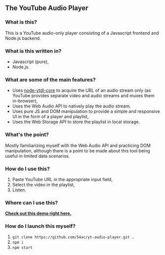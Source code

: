 ## The YouTube Audio Player

### What is this?

This is a YouTube audio-only player consisting of a Javascript frontend and Node.js backend.

### What is this written in?

- Javascript (pure),
- Node.js.

### What are some of the main features?

- Uses [node-ytdl-core](https://github.com/fent/node-ytdl-core) to acquire the URL of an audio stream only (as YouTube provides separate video and audio streams and muxes them in-browser),
- Uses the Web Audio API to natively play the audio stream,
- Uses pure JS and DOM manipulation to provide a simple and responsive UI in the form of a player and playlist,
- Uses the Web Storage API to store the playlist in local storage.

### What's the point?

Mostly familiarizing myself with the Web Audio API and practicing DOM manipulation, although there is a point to be made about this tool being useful in limited data scenarios.

### How do I use this?

1. Paste YouTube URL in the appropriate input field,
2. Select the video in the playlist,
3. Listen.

### Where can I use this?

**[Check out this demo right here.](https://54ac.ovh:5422/)**

### How do I launch this myself?

1. `git clone https://github.com/54ac/yt-audio-player.git .`
2. `npm i`
3. `npm start`
